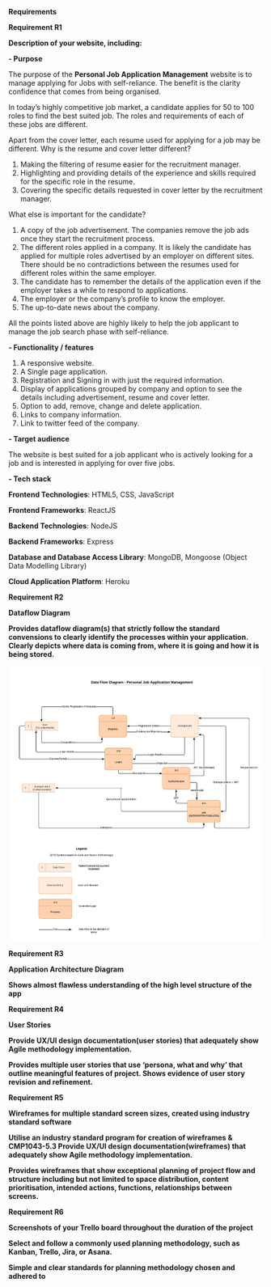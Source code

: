 **Requirements**





**Requirement R1**

**Description of your website, including:**

**\- Purpose**

The purpose of the **Personal Job Application Management** website is to manage applying for Jobs with self-reliance. The benefit is the clarity confidence that comes from being organised. 

In today’s highly competitive job market, a candidate applies for 50 to 100 roles to find the best suited job. The roles and requirements of each of these jobs are different. 

Apart from the cover letter, each resume used for applying for a job may be different. Why is the resume and cover letter different?

1. Making the filtering of resume easier for the recruitment manager. 
2. Highlighting and providing details of the experience and skills required for the specific role in the resume.
3. Covering the specific details requested in cover letter by the recruitment manager.

What else is important for the candidate?

1. A copy of the job advertisement. The companies remove the job ads once they start the recruitment process.
2. The different roles applied in a company. It is likely the candidate has applied for multiple roles advertised by an employer on different sites. There should be no contradictions between the resumes used for different roles within the same employer. 
3. The candidate has to remember the details of the application even if the employer takes a while to respond to applications.
4. The employer or the company’s profile to know the employer.
5. The up-to-date news about the company.

All the points listed above are highly likely to help the job applicant to manage the job search phase with self-reliance.    

**\- Functionality / features**

1. A responsive website.
2. A Single page application.
3. Registration and Signing in with just the required information.
4. Display of applications grouped by company and option to see the details including advertisement, resume and cover letter.
5. Option to add, remove, change and delete application.
6. Links to company information.
7. Link to twitter feed of the company.

**\- Target audience**

The website is best suited for a job applicant who is actively looking for a job and is interested in applying for over five jobs. 

**\- Tech stack**

**Frontend Technologies**: HTML5, CSS, JavaScript

**Frontend Frameworks**: ReactJS

**Backend Technologies**: NodeJS

**Backend Frameworks**: Express

**Database and Database Access Library**: MongoDB, Mongoose (Object Data Modelling Library)

**Cloud Application Platform**: Heroku



**Requirement R2**

**Dataflow Diagram**

**Provides dataflow diagram(s) that strictly follow the standard convensions to clearly identify the processes within your application. Clearly depicts where data is coming from, where it is going and how it is being stored.**

![Dataflow Diagram Diagram - Personal Job Application Management](./docs/DataFlowDiagram.jpeg)



**Requirement R3**

**Application Architecture Diagram**

**Shows almost flawless understanding of the high level structure of the app**





**Requirement R4**

**User Stories**

**Provide UX/UI design documentation(user stories) that adequately show Agile methodology implementation.**

**Provides multiple user stories that use ‘persona, what and why’ that outline meaningful features of project. Shows evidence of user story revision and refinement.**





**Requirement R5**

**Wireframes for multiple standard screen sizes, created using industry standard software**

**Utilise an industry standard program for creation of wireframes & CMP1043-5.3 Provide UX/UI design documentation(wireframes) that adequately show Agile methodology implementation.**

**Provides wireframes that show exceptional planning of project flow and structure including but not limited to space distribution, content prioritisation, intended actions, functions, relationships between screens.**





**Requirement R6**

**Screenshots of your Trello board throughout the duration of the project**

**Select and follow a commonly used planning methodology, such as Kanban, Trello, Jira, or Asana.**

**Simple and clear standards for planning methodology chosen and adhered to**






